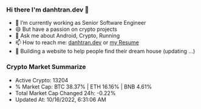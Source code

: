 ### Hi there I'm danhtran.dev 👋

- 🔭 I’m currently working as Senior Software Engineer
- 😄 But have a passion on crypto projects
- 💬 Ask me about Android, Crypto, Running 
- 📫 How to reach me: <a href="https://danhtran.dev" target="_blank">danhtran.dev</a> or <a href="Developer-Resume.pdf" target="_blank">my Resume</a>
- 🌱 Building a website to help people find their dream house (updating ...)

### Crypto Market Summarize
- Active Crypto: 13204
- % Market Cap: BTC 38.37% | ETH 16.16% | BNB 4.61%
- Total Market Cap Changed 24h: -0.22%
- Updated At: 10/16/2022, 6:31:06 AM
